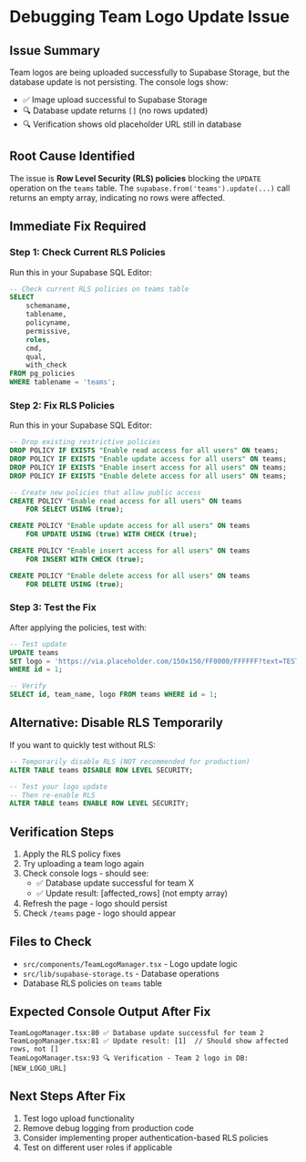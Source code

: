 # Debugging Team Logo Update Issue

## Issue Summary
Team logos are being uploaded successfully to Supabase Storage, but the database update is not persisting. The console logs show:
- ✅ Image upload successful to Supabase Storage
- 🔍 Database update returns `[]` (no rows updated)
- 🔍 Verification shows old placeholder URL still in database

## Root Cause Identified
The issue is **Row Level Security (RLS) policies** blocking the `UPDATE` operation on the `teams` table. The `supabase.from('teams').update(...)` call returns an empty array, indicating no rows were affected.

## Immediate Fix Required

### Step 1: Check Current RLS Policies
Run this in your Supabase SQL Editor:
```sql
-- Check current RLS policies on teams table
SELECT 
    schemaname,
    tablename,
    policyname,
    permissive,
    roles,
    cmd,
    qual,
    with_check
FROM pg_policies 
WHERE tablename = 'teams';
```

### Step 2: Fix RLS Policies
Run this in your Supabase SQL Editor:
```sql
-- Drop existing restrictive policies
DROP POLICY IF EXISTS "Enable read access for all users" ON teams;
DROP POLICY IF EXISTS "Enable update access for all users" ON teams;
DROP POLICY IF EXISTS "Enable insert access for all users" ON teams;
DROP POLICY IF EXISTS "Enable delete access for all users" ON teams;

-- Create new policies that allow public access
CREATE POLICY "Enable read access for all users" ON teams
    FOR SELECT USING (true);

CREATE POLICY "Enable update access for all users" ON teams
    FOR UPDATE USING (true) WITH CHECK (true);

CREATE POLICY "Enable insert access for all users" ON teams
    FOR INSERT WITH CHECK (true);

CREATE POLICY "Enable delete access for all users" ON teams
    FOR DELETE USING (true);
```

### Step 3: Test the Fix
After applying the policies, test with:
```sql
-- Test update
UPDATE teams 
SET logo = 'https://via.placeholder.com/150x150/FF0000/FFFFFF?text=TEST' 
WHERE id = 1;

-- Verify
SELECT id, team_name, logo FROM teams WHERE id = 1;
```

## Alternative: Disable RLS Temporarily
If you want to quickly test without RLS:
```sql
-- Temporarily disable RLS (NOT recommended for production)
ALTER TABLE teams DISABLE ROW LEVEL SECURITY;

-- Test your logo update
-- Then re-enable RLS
ALTER TABLE teams ENABLE ROW LEVEL SECURITY;
```

## Verification Steps
1. Apply the RLS policy fixes
2. Try uploading a team logo again
3. Check console logs - should see:
   - ✅ Database update successful for team X
   - ✅ Update result: [affected_rows] (not empty array)
4. Refresh the page - logo should persist
5. Check `/teams` page - logo should appear

## Files to Check
- `src/components/TeamLogoManager.tsx` - Logo update logic
- `src/lib/supabase-storage.ts` - Database operations
- Database RLS policies on `teams` table

## Expected Console Output After Fix
```
TeamLogoManager.tsx:80 ✅ Database update successful for team 2
TeamLogoManager.tsx:81 ✅ Update result: [1]  // Should show affected rows, not []
TeamLogoManager.tsx:93 🔍 Verification - Team 2 logo in DB: [NEW_LOGO_URL]
```

## Next Steps After Fix
1. Test logo upload functionality
2. Remove debug logging from production code
3. Consider implementing proper authentication-based RLS policies
4. Test on different user roles if applicable
